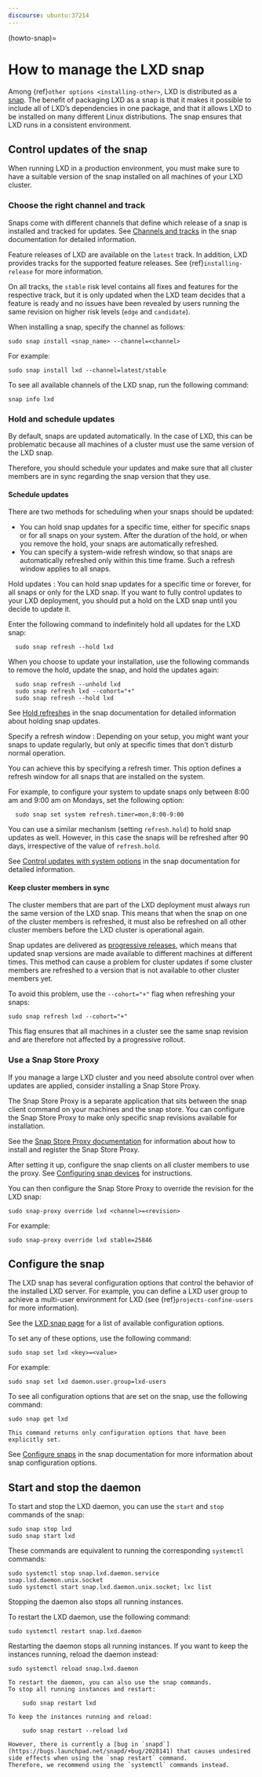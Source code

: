 ```yaml
---
discourse: ubuntu:37214
---
```


(howto-snap)=
# How to manage the LXD snap

Among {ref}`other options <installing-other>`, LXD is distributed as a [snap](https://snapcraft.io/docs).
The benefit of packaging LXD as a snap is that it makes it possible to include all of LXD’s dependencies in one package, and that it allows LXD to be installed on many different Linux distributions.
The snap ensures that LXD runs in a consistent environment.

## Control updates of the snap

When running LXD in a production environment, you must make sure to have a suitable version of the snap installed on all machines of your LXD cluster.

### Choose the right channel and track

Snaps come with different channels that define which release of a snap is installed and tracked for updates.
See [Channels and tracks](https://snapcraft.io/docs/channels) in the snap documentation for detailed information.

Feature releases of LXD are available on the `latest` track.
In addition, LXD provides tracks for the supported feature releases.
See {ref}`installing-release` for more information.

On all tracks, the `stable` risk level contains all fixes and features for the respective track, but it is only updated when the LXD team decides that a feature is ready and no issues have been revealed by users running the same revision on higher risk levels (`edge` and `candidate`).

When installing a snap, specify the channel as follows:

    sudo snap install <snap_name> --channel=<channel>

For example:

    sudo snap install lxd --channel=latest/stable

To see all available channels of the LXD snap, run the following command:

    snap info lxd

### Hold and schedule updates

By default, snaps are updated automatically.
In the case of LXD, this can be problematic because all machines of a cluster must use the same version of the LXD snap.

Therefore, you should schedule your updates and make sure that all cluster members are in sync regarding the snap version that they use.

#### Schedule updates

There are two methods for scheduling when your snaps should be updated:

- You can hold snap updates for a specific time, either for specific snaps or for all snaps on your system.
  After the duration of the hold, or when you remove the hold, your snaps are automatically refreshed.
- You can specify a system-wide refresh window, so that snaps are automatically refreshed only within this time frame.
  Such a refresh window applies to all snaps.

Hold updates
: You can hold snap updates for a specific time or forever, for all snaps or only for the LXD snap.
  If you want to fully control updates to your LXD deployment, you should put a hold on the LXD snap until you decide to update it.

  Enter the following command to indefinitely hold all updates for the LXD snap:

      sudo snap refresh --hold lxd

  When you choose to update your installation, use the following commands to remove the hold, update the snap, and hold the updates again:

      sudo snap refresh --unhold lxd
      sudo snap refresh lxd --cohort="+"
      sudo snap refresh --hold lxd

  See [Hold refreshes](https://snapcraft.io/docs/managing-updates#heading--hold) in the snap documentation for detailed information about holding snap updates.

Specify a refresh window
: Depending on your setup, you might want your snaps to update regularly, but only at specific times that don't disturb normal operation.

  You can achieve this by specifying a refresh timer.
  This option defines a refresh window for all snaps that are installed on the system.

  For example, to configure your system to update snaps only between 8:00 am and 9:00 am on Mondays, set the following option:

      sudo snap set system refresh.timer=mon,8:00-9:00

  You can use a similar mechanism (setting `refresh.hold`) to hold snap updates as well.
  However, in this case the snaps will be refreshed after 90 days, irrespective of the value of `refresh.hold`.

  See [Control updates with system options](https://snapcraft.io/docs/managing-updates#heading--refresh-hold) in the snap documentation for detailed information.

#### Keep cluster members in sync

The cluster members that are part of the LXD deployment must always run the same version of the LXD snap.
This means that when the snap on one of the cluster members is refreshed, it must also be refreshed on all other cluster members before the LXD cluster is operational again.

Snap updates are delivered as [progressive releases](https://snapcraft.io/docs/progressive-releases), which means that updated snap versions are made available to different machines at different times.
This method can cause a problem for cluster updates if some cluster members are refreshed to a version that is not available to other cluster members yet.

To avoid this problem, use the `--cohort="+"` flag when refreshing your snaps:

    sudo snap refresh lxd --cohort="+"

This flag ensures that all machines in a cluster see the same snap revision and are therefore not affected by a progressive rollout.

### Use a Snap Store Proxy

If you manage a large LXD cluster and you need absolute control over when updates are applied, consider installing a Snap Store Proxy.

The Snap Store Proxy is a separate application that sits between the snap client command on your machines and the snap store.
You can configure the Snap Store Proxy to make only specific snap revisions available for installation.

See the [Snap Store Proxy documentation](https://docs.ubuntu.com/snap-store-proxy/) for information about how to install and register the Snap Store Proxy.

After setting it up, configure the snap clients on all cluster members to use the proxy.
See [Configuring snap devices](https://docs.ubuntu.com/snap-store-proxy/en/devices) for instructions.

You can then configure the Snap Store Proxy to override the revision for the LXD snap:

    sudo snap-proxy override lxd <channel>=<revision>

For example:

    sudo snap-proxy override lxd stable=25846

## Configure the snap

The LXD snap has several configuration options that control the behavior of the installed LXD server.
For example, you can define a LXD user group to achieve a multi-user environment for LXD (see {ref}`projects-confine-users` for more information).

See the [LXD snap page](https://snapcraft.io/lxd) for a list of available configuration options.

To set any of these options, use the following command:

    sudo snap set lxd <key>=<value>

For example:

    sudo snap set lxd daemon.user.group=lxd-users

To see all configuration options that are set on the snap, use the following command:

    sudo snap get lxd

```{note}
This command returns only configuration options that have been explicitly set.
```

See [Configure snaps](https://snapcraft.io/docs/configuration-in-snaps) in the snap documentation for more information about snap configuration options.

## Start and stop the daemon

To start and stop the LXD daemon, you can use the `start` and `stop` commands of the snap:

    sudo snap stop lxd
    sudo snap start lxd

These commands are equivalent to running the corresponding `systemctl` commands:

    sudo systemctl stop snap.lxd.daemon.service snap.lxd.daemon.unix.socket
    sudo systemctl start snap.lxd.daemon.unix.socket; lxc list

Stopping the daemon also stops all running instances.

To restart the LXD daemon, use the following command:

    sudo systemctl restart snap.lxd.daemon

Restarting the daemon stops all running instances.
If you want to keep the instances running, reload the daemon instead:

    sudo systemctl reload snap.lxd.daemon

```{note}
To restart the daemon, you can also use the snap commands.
To stop all running instances and restart:

    sudo snap restart lxd

To keep the instances running and reload:

    sudo snap restart --reload lxd

However, there is currently a [bug in `snapd`](https://bugs.launchpad.net/snapd/+bug/2028141) that causes undesired side effects when using the `snap restart` command.
Therefore, we recommend using the `systemctl` commands instead.
```
